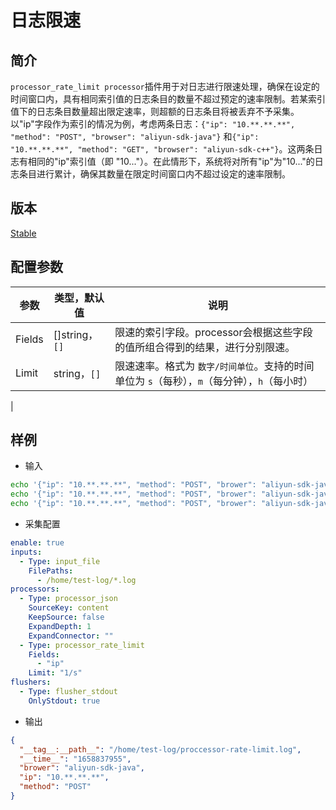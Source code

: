 # 日志限速

## 简介

`processor_rate_limit processor`插件用于对日志进行限速处理，确保在设定的时间窗口内，具有相同索引值的日志条目的数量不超过预定的速率限制。若某索引值下的日志条目数量超出限定速率，则超额的日志条目将被丢弃不予采集。
以"ip"字段作为索引的情况为例，考虑两条日志：`{"ip": "10.**.**.**", "method": "POST", "browser": "aliyun-sdk-java"}` 和`{"ip": "10.**.**.**", "method": "GET", "browser": "aliyun-sdk-c++"}`。这两条日志有相同的"ip"索引值（即 "10..."）。在此情形下，系统将对所有"ip"为"10..."的日志条目进行累计，确保其数量在限定时间窗口内不超过设定的速率限制。

## 版本

[Stable](../stability-level.md)

## 配置参数

| 参数                     | 类型，默认值 | 说明                                                |
| ---------------------- | ------- | ------------------------------------------------- |
| Fields                | []string，`[]` | 限速的索引字段。processor会根据这些字段的值所组合得到的结果，进行分别限速。|
| Limit                | string，`[]` | 限速速率。格式为 `数字/时间单位`。支持的时间单位为 `s`（每秒），`m`（每分钟），`h`（每小时）
|

## 样例

* 输入

```bash
echo '{"ip": "10.**.**.**", "method": "POST", "brower": "aliyun-sdk-java"}' >> /home/test-log/proccessor-rate-limit.log
echo '{"ip": "10.**.**.**", "method": "POST", "brower": "aliyun-sdk-java"}' >> /home/test-log/proccessor-rate-limit.log
echo '{"ip": "10.**.**.**", "method": "POST", "brower": "aliyun-sdk-java"}' >> /home/test-log/proccessor-rate-limit.log
```

* 采集配置

```yaml
enable: true
inputs:
  - Type: input_file
    FilePaths: 
      - /home/test-log/*.log
processors:
  - Type: processor_json
    SourceKey: content
    KeepSource: false
    ExpandDepth: 1
    ExpandConnector: ""
  - Type: processor_rate_limit
    Fields:
      - "ip"
    Limit: "1/s"
flushers:
  - Type: flusher_stdout
    OnlyStdout: true
```

* 输出

```json
{
  "__tag__:__path__": "/home/test-log/proccessor-rate-limit.log",
  "__time__": "1658837955",
  "brower": "aliyun-sdk-java",
  "ip": "10.**.**.**",
  "method": "POST"
}
```
